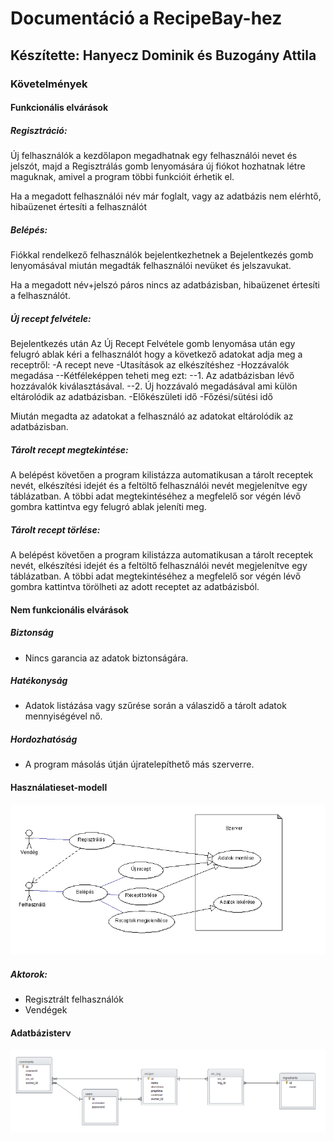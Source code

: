 # Documentáció a RecipeBay-hez

## Készítette: Hanyecz Dominik és Buzogány Attila


### Követelmények

#### Funkcionális elvárások
##### Regisztráció:
Új felhasználók a kezdőlapon megadhatnak egy felhasználói nevet és jelszót, majd a Regisztrálás gomb lenyomására új fiókot hozhatnak létre maguknak, amivel a program többi funkcióit érhetik el.

Ha a megadott felhasználói név már foglalt, vagy az adatbázis nem elérhtő, hibaüzenet értesíti a felhasználót

##### Belépés:
Fiókkal rendelkező felhasználók bejelentkezhetnek a Bejelentkezés gomb lenyomásával miután megadták felhasználói nevüket és jelszavukat.

Ha a megadott név+jelszó páros nincs az adatbázisban, hibaüzenet értesíti a felhasználót.

##### Új recept felvétele:
Bejelentkezés után Az Új Recept Felvétele gomb lenyomása után egy felugró ablak kéri a felhasználót hogy a következő adatokat adja meg a receptről:
-A recept neve
-Utasítások az elkészítéshez
-Hozzávalók megadása
	--Kétféleképpen teheti meg ezt:
	--1. Az adatbázisban lévő hozzávalók kiválasztásával.
	--2. Új hozzávaló megadásával ami külön eltárolódik az adatbázisban.
-Előkészületi idő
-Főzési/sütési idő

Miután megadta az adatokat a felhasználó az adatokat eltárolódik az adatbázisban.

##### Tárolt recept megtekintése:
A belépést követően a program kilistázza automatikusan a tárolt receptek nevét, elkészítési idejét és a feltöltő felhasználói nevét megjelenítve egy táblázatban.
A többi adat megtekintéséhez a megfelelő sor végén lévő gombra kattintva egy felugró ablak jeleníti meg.

##### Tárolt recept törlése:
A belépést követően a program kilistázza automatikusan a tárolt receptek nevét, elkészítési idejét és a feltöltő felhasználói nevét megjelenítve egy táblázatban.
A többi adat megtekintéséhez a megfelelő sor végén lévő gombra kattintva törölheti az adott receptet az adatbázisból.

#### Nem funkcionális elvárások

##### Biztonság
  - Nincs garancia az adatok biztonságára.

##### Hatékonyság
  - Adatok listázása vagy szűrése során a válaszidő a tárolt adatok mennyiségével nő.

##### Hordozhatóság
  - A program másolás útján újratelepíthető más szerverre.

#### Használatieset-modell
![Használatieset](images/UseCase.png)

##### Aktorok:
  - Regisztrált felhasználók
  - Vendégek

#### Adatbázisterv
![Adtabazis](images/Database.png)



